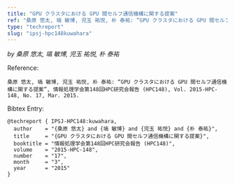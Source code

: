 ```yaml
---
title: "GPU クラスタにおける GPU 間セルフ通信機構に関する提案"
ref: "桑原 悠太, 塙 敏博, 児玉 祐悦, 朴 泰祐: “GPU クラスタにおける GPU 間セルフ通信機構に関する提案”, 情報処理学会第148回HPC研究会報告 (HPC148), Vol. 2015-HPC-148, No. 17, Mar. 2015."
type: "techreport"
slug: "ipsj-hpc148kuwahara"
---
```


_by 桑原 悠太, 塙 敏博, 児玉 祐悦, 朴 泰祐_

Reference:

```
桑原 悠太, 塙 敏博, 児玉 祐悦, 朴 泰祐: “GPU クラスタにおける GPU 間セルフ通信機構に関する提案”, 情報処理学会第148回HPC研究会報告 (HPC148), Vol. 2015-HPC-148, No. 17, Mar. 2015.
```

Bibtex Entry:

```
@techreport { IPSJ-HPC148:kuwahara,
  author    = "{桑原 悠太} and {塙 敏博} and {児玉 祐悦} and {朴 泰祐}",
  title     = "{GPU クラスタにおける GPU 間セルフ通信機構に関する提案}",
  booktitle = "情報処理学会第148回HPC研究会報告 (HPC148)",
  volume    = "2015-HPC-148",
  number    = "17",
  month     = "3",
  year      = "2015"
}
```
